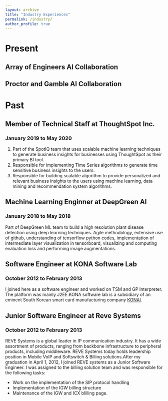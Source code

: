 ```yaml
---
layout: archive
title: "Industry Experiences"
permalink: /industry/
author_profile: true
---
```


# Present

<!-- ## Cyberbullying Detection Advisor, PanPrivacy

## Advisor, OwnItApp, AI, HITL, ML Collaboration -->

## Array of Engineers AI Collaboration

## Proctor and Gamble AI Collaboration


# Past

## Member of Technical Staff at ThoughtSpot Inc.
### January 2019 to May 2020
<ol>
<li>Part of the SpotIQ team that uses scalable machine learning techniques to generate business insights for businesses using ThoughtSpot as their primary BI tool.</li>

<li>Responsible for implementing Time Series algorithms to generate time sensitive business insights to the users.</li>


<li>Responsible for building scalable algorithm to provide personalized and relevant business insights to the users using machine learning, data mining and recommendation system algorithms.</li>
</ol>


## Machine Learning Enginner at DeepGreen AI
### January 2018 to May 2018
Part of DeepGreen ML team to build a high resolution plant disease detection using deep learning techniques.
Agile methodology, extensive use of github, understanding of tensorflow python codes, implementation of intermediate
layer visualization in tensorboard, visualizing and computing evaluation loss and performing image augmentations.


## Software Engineer at KONA Software Lab
### October 2012 to February 2013
I joined here as a software engineer and worked on TSM and GP Interpreter. The platform was mainly J2EE.KONA software lab  is a subsidiary of  an eminent South Korean smart card manufacturing company <a href="https://konai.com/" target="_blank">KONAI</a>.


## Junior Software Engineer at Reve Systems
### October 2012 to February 2013
REVE Systems is a global leader in IP communication industry. It has a wide assortment of products, ranging from backbone infrastructure
to peripheral products, including middleware. REVE Systems today holds leadership position in Mobile VoIP and Softswitch & Billing
solutions.After my graduation in April 1, 2012, I joined REVE systems as a Junior Software Engineer. I was assigned to the billing
solution team and was responsible for the following tasks:
<ul>
    <li>Work on the implementation of the SIP protocol handling</li>
    <li>Implementation of the IGW billing structure</li>
    <li>Maintenance of the IGW and ICX blilling page.</li>
</ul>
                        
